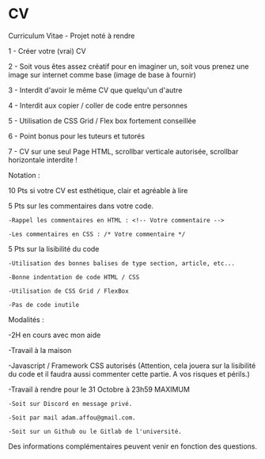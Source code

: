 # CV
Curriculum Vitae - Projet noté à rendre

1 - Créer votre (vrai) CV

2 - Soit vous êtes assez créatif pour en imaginer un, soit vous prenez une image sur internet comme base (image de base à fournir)

3 - Interdit d'avoir le même CV que quelqu'un d'autre

4 - Interdit aux copier / coller de code entre personnes

5 - Utilisation de CSS Grid / Flex box fortement conseillée

6 - Point bonus pour les tuteurs et tutorés 

7 - CV sur une seul Page HTML, scrollbar verticale autorisée, scrollbar horizontale interdite !

Notation : 

10 Pts si votre CV est esthétique, clair et agréable à lire

5 Pts sur les commentaires dans votre code. 

    -Rappel les commentaires en HTML : <!-- Votre commentaire -->
    
    -Les commentaires en CSS : /* Votre commentaire */
    
5 Pts sur la lisibilité du code

    -Utilisation des bonnes balises de type section, article, etc...
    
    -Bonne indentation de code HTML / CSS
    
    -Utilisation de CSS Grid / FlexBox
    
    -Pas de code inutile
    
Modalités :

-2H en cours avec mon aide

-Travail à la maison

-Javascript / Framework CSS autorisés (Attention, cela jouera sur la lisibilité du code et il faudra aussi commenter cette partie. A vos risques et périls.)

-Travail à rendre pour le 31 Octobre à 23h59 MAXIMUM

    -Soit sur Discord en message privé.
    
    -Soit par mail adam.affou@gmail.com.
    
    -Soit sur un Github ou le Gitlab de l'université.

Des informations complémentaires peuvent venir en fonction des questions.
